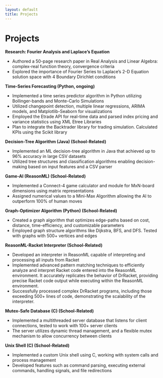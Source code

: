 ```yaml
---
layout: default
title: Projects
---
```


# Projects

**Research: Fourier Analysis and Laplace’s Equation**  
- Authored a 50-page research paper in Real Analysis and Linear Algebra: complex-real function theory, convergence criteria
- Explored the importance of Fourier Series to Laplace’s 2-D Equation solution space with 4 Boundary Dirichlet conditions

**Time-Series Forecasting (Python, ongoing)**  
- Implemented a time series predictor algorithm in Python utilizing Bollinger-bands and Monte-Carlo Simulations
- Utilized changepoint detection, multiple linear regressions, ARIMA models, and Matplotlib-Seaborn for visualizations
- Employed the Etrade API for real-time data and parsed index pricing and variance statistics using XML Etree Libraries
- Plan to integrate the Backtrader library for trading simulation. Calculated KPIs using the Scikit library

**Decision-Tree Algorithm (Java) (School-Related)**  
- Implemented an ML decision-tree algorithm in Java that achieved up to 96% accuracy in large CSV datasets
- Utilized tree structures and classification algorithms enabling decision-making based on input features and a CSV parser

**Game-AI (ReasonML) (School-Related)**  
- Implemented a Connect-4 game calculator and module for MxN-board dimensions using matrix representations
- Assigned numerical values to a Mini-Max Algorithm allowing the AI to outperform 100% of human moves

**Graph-Optimizer Algorithm (Python) (School-Related)**  
- Created a graph algorithm that optimizes edge-paths based on cost, distance, time-efficiency, and customizable parameters
- Employed graph structure algorithms like Dijkstra, BFS, and DFS. Tested with graphs with 500+ vertices and edges

**ReasonML-Racket Interpreter (School-Related)**
- Developed an interpreter in ReasonML capable of interpreting and processing all inputs from Racket
- Implemented advanced pattern matching techniques to efficiently analyze and interpret Racket code entered into the ReasonML environment. It accurately replicates the 
  behavior of DrRacket, providing precise Racket code output while executing within the ReasonML environment.
- Successfully processed complex DrRacket programs, including those exceeding 500+ lines of code, demonstrating the scalability of the interpreter.

**Mutex-Safe Database (C) (School-Related)**
- Implemented a multithreaded server database that listens for client connections, tested to work with 100+ server clients
- The server utilizes dynamic thread management, and a flexible mutex mechanism to allow concurrency between clients

**Unix Shell (C) (School-Related)**
- Implemented a custom Unix shell using C, working with system calls and process management
- Developed features such as command parsing, executing external commands, handling signals, and file redirections
